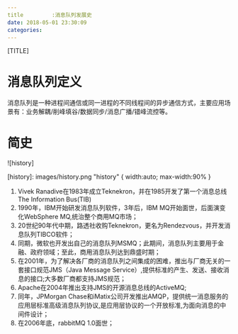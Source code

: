 ```yaml
---
title         :消息队列发展史
date: 2018-05-01 23:30:09
categories:
---
```

[TITLE]

# 消息队列定义 

  消息队列是一种进程间通信或同一进程的不同线程间的异步通信方式，主要应用场景有：业务解耦/削峰填谷/数据同步/消息广播/错峰流控等。
  
# 简史
![history]

[history]: images/history.png "history" { width:auto; max-width:90% }


1. Vivek Ranadive在1983年成立Teknekron，并在1985开发了第一个消息总线The Information Bus(TIB)
2. 1990年，IBM开始研发消息队列软件，3年后，IBM MQ开始面世，后面演变化WebSphere MQ,统治整个商用MQ市场；
3. 20世纪90年代中期，路透社收购Teknekron，更名为Rendezvous，并开发消息队列TIBCO软件；
4. 同期，微软也开发出自己的消息队列MSMQ；此期间，消息队列主要用于金融、政府领域；至此，商用消息队列达到鼎盛时期；
5. 在2001年，为了解决各厂商的消息队列之间集成的困难，推出与厂商无关的一套接口规范JMS（Java Message Service）,提供标准的产生、发送、接收消息的接口;大多数厂商都支持JMS规范；
6. Apache在2004年推出支持JMS的开源消息总线的ActiveMQ;
7. 同年，JPMorgan Chase和iMatix公司开发推出AMQP，提供统一消息服务的应用层标准高级消息队列协议,是应用层协议的一个开放标准,为面向消息的中间件设计；
8. 在2006年底，rabbitMQ 1.0面世；



